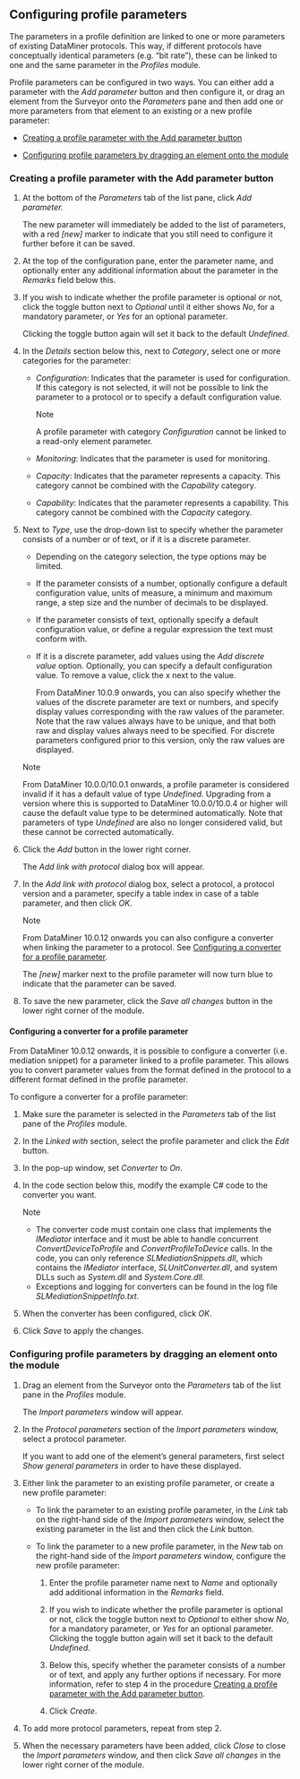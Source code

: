 ## Configuring profile parameters

The parameters in a profile definition are linked to one or more parameters of existing DataMiner protocols. This way, if different protocols have conceptually identical parameters (e.g. “bit rate”), these can be linked to one and the same parameter in the *Profiles* module.

Profile parameters can be configured in two ways. You can either add a parameter with the *Add parameter* button and then configure it, or drag an element from the Surveyor onto the *Parameters* pane and then add one or more parameters from that element to an existing or a new profile parameter:

- [Creating a profile parameter with the Add parameter button](#creating-a-profile-parameter-with-the-add-parameter-button)

- [Configuring profile parameters by dragging an element onto the module](#configuring-profile-parameters-by-dragging-an-element-onto-the-module)

### Creating a profile parameter with the Add parameter button

1. At the bottom of the *Parameters* tab of the list pane, click *Add parameter.*

    The new parameter will immediately be added to the list of parameters, with a red *\[new\]* marker to indicate that you still need to configure it further before it can be saved.

2. At the top of the configuration pane, enter the parameter name, and optionally enter any additional information about the parameter in the *Remarks* field below this.

3. If you wish to indicate whether the profile parameter is optional or not, click the toggle button next to *Optional* until it either shows *No*, for a mandatory parameter, or *Yes* for an optional parameter.

    Clicking the toggle button again will set it back to the default *Undefined*.

4. In the *Details* section below this, next to *Category*, select one or more categories for the parameter:

    - *Configuration*: Indicates that the parameter is used for configuration. If this category is not selected, it will not be possible to link the parameter to a protocol or to specify a default configuration value.

        > [!NOTE]
        > A profile parameter with category *Configuration* cannot be linked to a read-only element parameter.

    - *Monitoring*: Indicates that the parameter is used for monitoring.

    - *Capacity*: Indicates that the parameter represents a capacity. This category cannot be combined with the *Capability* category.

    - *Capability*: Indicates that the parameter represents a capability. This category cannot be combined with the *Capacity* category.

5. Next to *Type*, use the drop-down list to specify whether the parameter consists of a number or of text, or if it is a discrete parameter.

    - Depending on the category selection, the type options may be limited.

    - If the parameter consists of a number, optionally configure a default configuration value, units of measure, a minimum and maximum range, a step size and the number of decimals to be displayed.

    - If the parameter consists of text, optionally specify a default configuration value, or define a regular expression the text must conform with.

    - If it is a discrete parameter, add values using the *Add discrete value* option. Optionally, you can specify a default configuration value. To remove a value, click the x next to the value.

        From DataMiner 10.0.9 onwards, you can also specify whether the values of the discrete parameter are text or numbers, and specify display values corresponding with the raw values of the parameter. Note that the raw values always have to be unique, and that both raw and display values always need to be specified. For discrete parameters configured prior to this version, only the raw values are displayed.

    > [!NOTE]
    > From DataMiner 10.0.0/10.0.1 onwards, a profile parameter is considered invalid if it has a default value of type *Undefined*. Upgrading from a version where this is supported to DataMiner 10.0.0/10.0.4 or higher will cause the default value type to be determined automatically. Note that parameters of type *Undefined* are also no longer considered valid, but these cannot be corrected automatically.

6. Click the *Add* button in the lower right corner.

    The *Add link with protocol* dialog box will appear.

7. In the *Add link with protocol* dialog box, select a protocol, a protocol version and a parameter, specify a table index in case of a table parameter, and then click *OK*.

    > [!NOTE]
    > From DataMiner 10.0.12 onwards you can also configure a converter when linking the parameter to a protocol. See [Configuring a converter for a profile parameter](#configuring-a-converter-for-a-profile-parameter).

    The *\[new\]* marker next to the profile parameter will now turn blue to indicate that the parameter can be saved.

8. To save the new parameter, click the *Save all changes* button in the lower right corner of the module.

#### Configuring a converter for a profile parameter

From DataMiner 10.0.12 onwards, it is possible to configure a converter (i.e. mediation snippet) for a parameter linked to a profile parameter. This allows you to convert parameter values from the format defined in the protocol to a different format defined in the profile parameter.

To configure a converter for a profile parameter:

1. Make sure the parameter is selected in the *Parameters* tab of the list pane of the *Profiles* module.

2. In the *Linked with* section, select the profile parameter and click the *Edit* button.

3. In the pop-up window, set *Converter* to *On*.

4. In the code section below this, modify the example C# code to the converter you want.

    > [!NOTE]
    > -  The converter code must contain one class that implements the *IMediator* interface and it must be able to handle concurrent *ConvertDeviceToProfile* and *ConvertProfileToDevice* calls. In the code, you can only reference *SLMediationSnippets.dll*, which contains the *IMediator* interface, *SLUnitConverter.dll*, and system DLLs such as *System.dll* and *System.Core.dll.* 
    > -  Exceptions and logging for converters can be found in the log file *SLMediationSnippetInfo.txt*.

5. When the converter has been configured, click *OK*.

6. Click *Save* to apply the changes.

### Configuring profile parameters by dragging an element onto the module

1. Drag an element from the Surveyor onto the *Parameters* tab of the list pane in the *Profiles* module.

    The *Import parameters* window will appear.

2. In the *Protocol parameters* section of the *Import parameters* window, select a protocol parameter.

    If you want to add one of the element’s general parameters, first select *Show general parameters* in order to have these displayed.

3. Either link the parameter to an existing profile parameter, or create a new profile parameter:

    - To link the parameter to an existing profile parameter, in the *Link* tab on the right-hand side of the *Import parameters* window, select the existing parameter in the list and then click the *Link* button.

    - To link the parameter to a new profile parameter, in the *New* tab on the right-hand side of the *Import parameters* window, configure the new profile parameter:

        1. Enter the profile parameter name next to *Name* and optionally add additional information in the *Remarks* field.

        2. If you wish to indicate whether the profile parameter is optional or not, click the toggle button next to *Optional* to either show *No*, for a mandatory parameter, or *Yes* for an optional parameter. Clicking the toggle button again will set it back to the default *Undefined*.

        3. Below this, specify whether the parameter consists of a number or of text, and apply any further options if necessary. For more information, refer to step 4 in the procedure [Creating a profile parameter with the Add parameter button](#creating-a-profile-parameter-with-the-add-parameter-button).

        4. Click *Create*.

4. To add more protocol parameters, repeat from step 2.

5. When the necessary parameters have been added, click *Close* to close the *Import parameters* window, and then click *Save all changes* in the lower right corner of the module.
